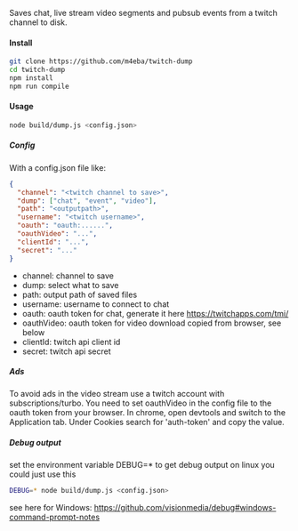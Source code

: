 Saves chat, live stream video segments and pubsub events from a twitch channel to disk.

#### Install

```bash
git clone https://github.com/m4eba/twitch-dump
cd twitch-dump
npm install
npm run compile
```

#### Usage

```bash
node build/dump.js <config.json>
```

##### Config

With a config.json file like:

```json
{
  "channel": "<twitch channel to save>",
  "dump": ["chat", "event", "video"],
  "path": "<outputpath>",
  "username": "<twitch username>",
  "oauth": "oauth:......",
  "oauthVideo": "...",
  "clientId": "...",
  "secret": "..."
}
```

- channel: channel to save
- dump: select what to save
- path: output path of saved files
- username: username to connect to chat
- oauth: oauth token for chat, generate it here https://twitchapps.com/tmi/
- oauthVideo: oauth token for video download copied from browser, see below
- clientId: twitch api client id
- secret: twitch api secret

##### Ads

To avoid ads in the video stream use a twitch account with subscriptions/turbo. You need to set oauthVideo in the config file to the oauth token from your browser. In chrome, open devtools and switch to the Application tab. Under Cookies search for 'auth-token' and copy the value.

##### Debug output

set the environment variable DEBUG=\* to get debug output
on linux you could just use this

```bash
DEBUG=* node build/dump.js <config.json>
```

see here for Windows: https://github.com/visionmedia/debug#windows-command-prompt-notes
